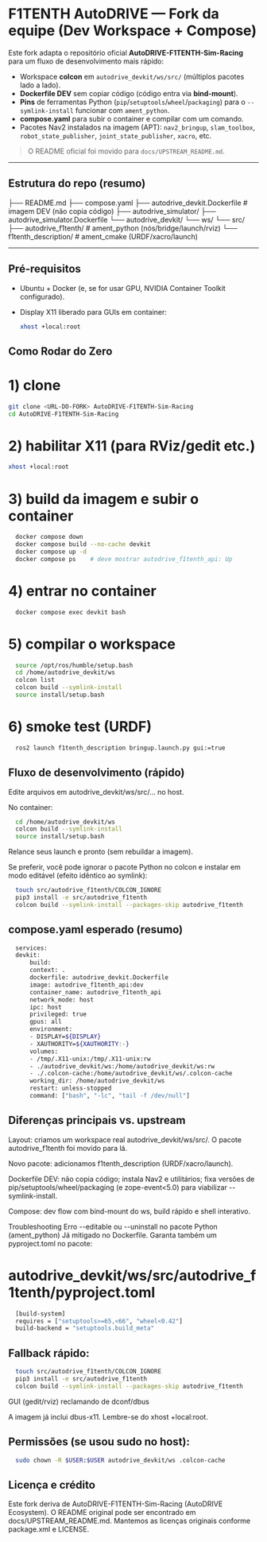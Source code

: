 # F1TENTH AutoDRIVE — Fork da equipe (Dev Workspace + Compose)

Este fork adapta o repositório oficial **AutoDRIVE-F1TENTH-Sim-Racing** para um fluxo de desenvolvimento mais rápido:

- Workspace **colcon** em `autodrive_devkit/ws/src/` (múltiplos pacotes lado a lado).
- **Dockerfile DEV** sem copiar código (código entra via **bind-mount**).
- **Pins** de ferramentas Python (`pip`/`setuptools`/`wheel`/`packaging`) para o `--symlink-install` funcionar com `ament_python`.
- **compose.yaml** para subir o container e compilar com um comando.
- Pacotes Nav2 instalados na imagem (APT): `nav2_bringup`, `slam_toolbox`, `robot_state_publisher`, `joint_state_publisher`, `xacro`, etc.

> O README oficial foi movido para `docs/UPSTREAM_README.md`.

---

## Estrutura do repo (resumo)

├── README.md
├── compose.yaml
├── autodrive_devkit.Dockerfile # imagem DEV (não copia código)
├── autodrive_simulator/
├── autodrive_simulator.Dockerfile
└── autodrive_devkit/
└── ws/
└── src/
├── autodrive_f1tenth/ # ament_python (nós/bridge/launch/rviz)
└── f1tenth_description/ # ament_cmake (URDF/xacro/launch)

---

## Pré-requisitos

- Ubuntu + Docker (e, se for usar GPU, NVIDIA Container Toolkit configurado).
- Display X11 liberado para GUIs em container:

  ```bash
  xhost +local:root
  ```

## Como Rodar do Zero

# 1) clone

```bash
git clone <URL-DO-FORK> AutoDRIVE-F1TENTH-Sim-Racing
cd AutoDRIVE-F1TENTH-Sim-Racing
```

# 2) habilitar X11 (para RViz/gedit etc.)

  ```bash
  xhost +local:root
  ```

# 3) build da imagem e subir o container

  ```bash
    docker compose down
    docker compose build --no-cache devkit
    docker compose up -d
    docker compose ps    # deve mostrar autodrive_f1tenth_api: Up
  ```

# 4) entrar no container

  ```bash
    docker compose exec devkit bash
  ```

# 5) compilar o workspace

  ```bash
    source /opt/ros/humble/setup.bash
    cd /home/autodrive_devkit/ws
    colcon list
    colcon build --symlink-install
    source install/setup.bash
  ```

# 6) smoke test (URDF)

  ```bash
    ros2 launch f1tenth_description bringup.launch.py gui:=true
  ```

## Fluxo de desenvolvimento (rápido)

Edite arquivos em autodrive_devkit/ws/src/... no host.

No container:

  ```bash
    cd /home/autodrive_devkit/ws
    colcon build --symlink-install
    source install/setup.bash
  ```

Relance seus launch e pronto (sem rebuildar a imagem).

Se preferir, você pode ignorar o pacote Python no colcon e instalar em modo editável (efeito idêntico ao symlink):

  ```bash
    touch src/autodrive_f1tenth/COLCON_IGNORE
    pip3 install -e src/autodrive_f1tenth
    colcon build --symlink-install --packages-skip autodrive_f1tenth
  ```

## compose.yaml esperado (resumo)

  ```bash
    services:
    devkit:
        build:
        context: .
        dockerfile: autodrive_devkit.Dockerfile
        image: autodrive_f1tenth_api:dev
        container_name: autodrive_f1tenth_api
        network_mode: host
        ipc: host
        privileged: true
        gpus: all
        environment:
        - DISPLAY=${DISPLAY}
        - XAUTHORITY=${XAUTHORITY:-}
        volumes:
        - /tmp/.X11-unix:/tmp/.X11-unix:rw
        - ./autodrive_devkit/ws:/home/autodrive_devkit/ws:rw
        - ./.colcon-cache:/home/autodrive_devkit/ws/.colcon-cache
        working_dir: /home/autodrive_devkit/ws
        restart: unless-stopped
        command: ["bash", "-lc", "tail -f /dev/null"]
  ```

## Diferenças principais vs. upstream

Layout: criamos um workspace real autodrive_devkit/ws/src/. O pacote autodrive_f1tenth foi movido para lá.

Novo pacote: adicionamos f1tenth_description (URDF/xacro/launch).

Dockerfile DEV: não copia código; instala Nav2 e utilitários; fixa versões de pip/setuptools/wheel/packaging (e zope-event<5.0) para viabilizar --symlink-install.

Compose: dev flow com bind-mount do ws, build rápido e shell interativo.

Troubleshooting
Erro --editable ou --uninstall no pacote Python (ament_python)
Já mitigado no Dockerfile. Garanta também um pyproject.toml no pacote:


# autodrive_devkit/ws/src/autodrive_f1tenth/pyproject.toml

  ```bash
    [build-system]
    requires = ["setuptools>=65,<66", "wheel<0.42"]
    build-backend = "setuptools.build_meta"
  ```

## Fallback rápido:

  ```bash
    touch src/autodrive_f1tenth/COLCON_IGNORE
    pip3 install -e src/autodrive_f1tenth
    colcon build --symlink-install --packages-skip autodrive_f1tenth
  ```

GUI (gedit/rviz) reclamando de dconf/dbus

A imagem já inclui dbus-x11. Lembre-se do xhost +local:root.

## Permissões (se usou sudo no host):

  ```bash
    sudo chown -R $USER:$USER autodrive_devkit/ws .colcon-cache
  ```

## Licença e crédito

Este fork deriva de AutoDRIVE-F1TENTH-Sim-Racing (AutoDRIVE Ecosystem).
O README original pode ser encontrado em docs/UPSTREAM_README.md. Mantemos as licenças originais conforme package.xml e LICENSE.

